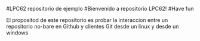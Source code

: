 #LPC62 repositorio de ejemplo
#Bienvenido a repositorio LPC62!
#Have fun

El propositod de este repositorio es probar la interaccion entre un repositorio no-bare en Github y clientes Git desde un linux y desde un windows
